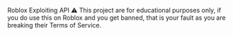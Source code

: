Roblox Exploiting API
⚠️ This project are for educational purposes only, if you do use this on Roblox and you get banned, that is your fault as you are breaking their Terms of Service.
